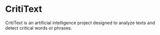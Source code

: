 # CritiText
CritiText is an artificial intelligence project designed to analyze texts and detect critical words or phrases.
